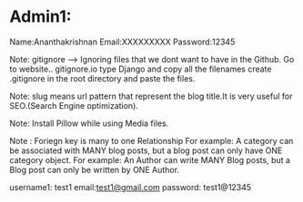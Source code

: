 # Admin1:
 Name:Ananthakrishnan
 Email:XXXXXXXXX
 Password:12345

 Note: gitignore --> Ignoring files that we dont want to have in the Github.
 Go to website.. gitignore.io  type Django and copy all the filenames 
 create .gitignore in the root directory and paste the files.

 Note: slug means url pattern that represent the blog title.It is very useful for SEO.(Search Engine optimization).

 Note: Install Pillow while using Media files.

 Note : Foriegn key is many to one Relationship 
 For example: A category can be associated with MANY blog posts, but a blog post can only have ONE 
 category object.
 For example: An Author can write MANY Blog posts, but a Blog post can only be written by ONE Author.


 username1: test1
 email:test1@gmail.com
 password: test1@12345
